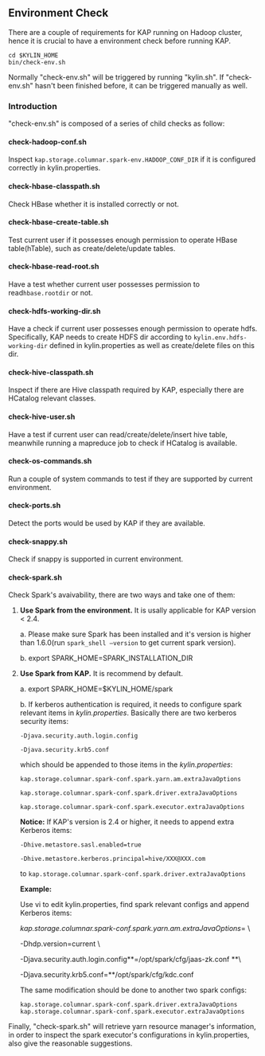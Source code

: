 ## Environment Check

There are a couple of requirements for KAP running on Hadoop cluster, hence it is crucial to have a environment check before running KAP.

```
cd $KYLIN_HOME
bin/check-env.sh
```

Normally "check-env.sh" will be triggered by running "kylin.sh". If "check-env.sh" hasn't been finished before, it can be triggered manually as well.

### Introduction

"check-env.sh" is composed of a series of child checks as follow:

#### **check-hadoop-conf.sh**

Inspect `kap.storage.columnar.spark-env.HADOOP_CONF_DIR` if it is configured correctly in kylin.properties.

#### **check-hbase-classpath.sh**

Check HBase whether it is installed correctly or not.

#### **check-hbase-create-table.sh**

Test current user if it possesses enough permission to operate HBase table(hTable), such as create/delete/update tables.

#### **check-hbase-read-root.sh**

Have a test whether current user possesses permission to read`hbase.rootdir` or not.

#### **check-hdfs-working-dir.sh**

Have a check if current user possesses enough permission to operate hdfs. Specifically, KAP needs to create HDFS dir according to `kylin.env.hdfs-working-dir` defined in kylin.properties as well as create/delete files on this dir.

#### **check-hive-classpath.sh**

Inspect if there are Hive classpath required by KAP, especially there are HCatalog relevant classes.

#### **check-hive-user.sh**

Have a test if current user can read/create/delete/insert hive table, meanwhile running a mapreduce job to check if HCatalog is available.

#### **check-os-commands.sh**

Run a couple of system commands to test if they are supported by current environment.

#### **check-ports.sh**

Detect the ports would be used by KAP if they are available. 

#### **check-snappy.sh**

Check if snappy is supported in current environment.

#### **check-spark.sh**

Check Spark's avaivability, there are two ways and take one of them:

1. **Use Spark from the environment.** It is usally applicable for KAP version < 2.4.

   a. Please make sure Spark has been installed and it's version is higher than 1.6.0(run `spark_shell —version` to get current spark version). 

   b. export SPARK_HOME=SPARK_INSTALLATION_DIR

2. **Use Spark from KAP.** It is recommend by default.

   a. export SPARK_HOME=$KYLIN_HOME/spark

   b. If kerberos authentication is required, it needs to configure spark relevant items in *kylin.properties*. Basically there are two kerberos security items:

   `-Djava.security.auth.login.config`

   `-Djava.security.krb5.conf`

   which should be appended to those items in the *kylin.properties*:

   `kap.storage.columnar.spark-conf.spark.yarn.am.extraJavaOptions`

   `kap.storage.columnar.spark-conf.spark.driver.extraJavaOptions`

   `kap.storage.columnar.spark-conf.spark.executor.extraJavaOptions`

   **Notice:** If KAP's version is 2.4 or higher, it needs to append extra Kerberos items: 

   `-Dhive.metastore.sasl.enabled=true`

   `-Dhive.metastore.kerberos.principal=hive/XXX@XXX.com`

   to `kap.storage.columnar.spark-conf.spark.driver.extraJavaOptions`

   **Example:**

   Use vi to edit kylin.properties, find spark relevant configs and append Kerberos items:

   *kap.storage.columnar.spark-conf.spark.yarn.am.extraJavaOptions*= \

   -Dhdp.version=current \

   -Djava.security.auth.login.config**=/opt/spark/cfg/jaas-zk.conf **\

   -Djava.security.krb5.conf=**/opt/spark/cfg/kdc.conf

   The same modification should be done to another two spark configs:

   `kap.storage.columnar.spark-conf.spark.driver.extraJavaOptions`	    `kap.storage.columnar.spark-conf.spark.executor.extraJavaOptions`

Finally, "check-spark.sh" will retrieve yarn resource manager's information, in order to inspect the spark executor's configurations in kylin.properties, also give the reasonable suggestions.
